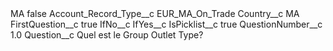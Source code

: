 <?xml version="1.0" encoding="UTF-8"?>
<CustomMetadata xmlns="http://soap.sforce.com/2006/04/metadata" xmlns:xsi="http://www.w3.org/2001/XMLSchema-instance" xmlns:xsd="http://www.w3.org/2001/XMLSchema">
    <label>MA</label>
    <protected>false</protected>
    <values>
        <field>Account_Record_Type__c</field>
        <value xsi:type="xsd:string">EUR_MA_On_Trade</value>
    </values>
    <values>
        <field>Country__c</field>
        <value xsi:type="xsd:string">MA</value>
    </values>
    <values>
        <field>FirstQuestion__c</field>
        <value xsi:type="xsd:boolean">true</value>
    </values>
    <values>
        <field>IfNo__c</field>
        <value xsi:nil="true"/>
    </values>
    <values>
        <field>IfYes__c</field>
        <value xsi:nil="true"/>
    </values>
    <values>
        <field>IsPicklist__c</field>
        <value xsi:type="xsd:boolean">true</value>
    </values>
    <values>
        <field>QuestionNumber__c</field>
        <value xsi:type="xsd:double">1.0</value>
    </values>
    <values>
        <field>Question__c</field>
        <value xsi:type="xsd:string">Quel est le Group Outlet Type?</value>
    </values>
</CustomMetadata>
